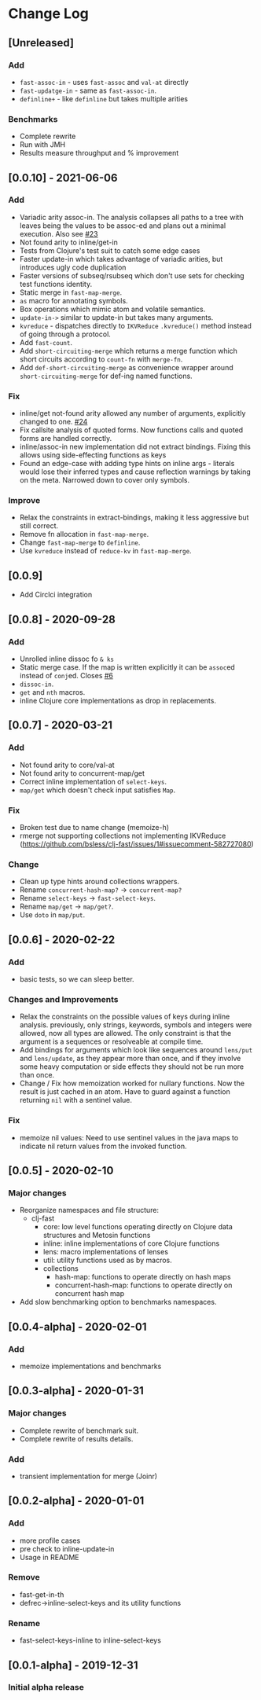 # Change Log

## [Unreleased]

### Add

- `fast-assoc-in` - uses `fast-assoc` and `val-at` directly
- `fast-updatge-in` - same as `fast-assoc-in`.
- `definline+` - like `definline` but takes multiple arities

### Benchmarks

- Complete rewrite
- Run with JMH
- Results measure throughput and % improvement

## [0.0.10] - 2021-06-06

### Add

- Variadic arity assoc-in. The analysis collapses all paths to a tree
  with leaves being the values to be assoc-ed and plans out a minimal
  execution. Also see [#23](https://github.com/bsless/clj-fast/issues/23)
- Not found arity to inline/get-in
- Tests from Clojure's test suit to catch some edge cases
- Faster update-in which takes advantage of variadic arities, but introduces ugly code duplication
- Faster versions of subseq/rsubseq which don't use sets for checking
  test functions identity.
- Static merge in `fast-map-merge`.
- `as` macro for annotating symbols.
- Box operations which mimic atom and volatile semantics.
- `update-in->` similar to update-in but takes many arguments.
- `kvreduce` - dispatches directly to `IKVReduce` `.kvreduce()` method instead of going through a protocol.
- Add `fast-count`.
- Add `short-circuiting-merge` which returns a merge function which short circuits according to `count-fn` with `merge-fn`.
- Add `def-short-circuiting-merge` as convenience wrapper around `short-circuiting-merge` for def-ing named functions.

### Fix

- inline/get not-found arity allowed any number of arguments, explicitly changed to one. [#24](https://github.com/bsless/clj-fast/issues/24)
- Fix callsite analysis of quoted forms. Now functions calls and quoted forms are handled correctly.
- inline/assoc-in new implementation did not extract bindings. Fixing
  this allows using side-effecting functions as keys
- Found an edge-case with adding type hints on inline args - literals
  would lose their inferred types and cause reflection warnings by
  taking on the meta. Narrowed down to cover only symbols.

### Improve

- Relax the constraints in extract-bindings, making it less aggressive
  but still correct.
- Remove fn allocation in `fast-map-merge`.
- Change `fast-map-merge` to `definline`.
- Use `kvreduce` instead of `reduce-kv` in `fast-map-merge`.

## [0.0.9]

- Add Circlci integration

## [0.0.8] - 2020-09-28

### Add

- Unrolled inline dissoc fo `& ks`
- Static merge case. If the map is written explicitly it can be
  `assoc`ed instead of `conj`ed. Closes
  [#6](https://github.com/bsless/clj-fast/issues/6)
- `dissoc-in`.
- `get` and `nth` macros.
- inline Clojure core implementations as drop in replacements.

## [0.0.7] - 2020-03-21

### Add

- Not found arity to core/val-at
- Not found arity to concurrent-map/get
- Correct inline implementation of `select-keys`.
- `map/get` which doesn't check input satisfies `Map`.

### Fix

- Broken test due to name change (memoize-h)
- rmerge not supporting collections not implementing IKVReduce (https://github.com/bsless/clj-fast/issues/1#issuecomment-582727080)

### Change

- Clean up type hints around collections wrappers.
- Rename `concurrent-hash-map?` -> `concurrent-map?`
- Rename `select-keys` -> `fast-select-keys`.
- Rename `map/get` -> `map/get?`.
- Use `doto` in `map/put`.

## [0.0.6] - 2020-02-22

### Add

- basic tests, so we can sleep better.

### Changes and Improvements

- Relax the constraints on the possible values of keys during inline
  analysis. previously, only strings, keywords, symbols and integers
  were allowed, now all types are allowed. The only constraint is that
  the argument is a sequences or resolveable at compile time.
- Add bindings for arguments which look like sequences around `lens/put`
  and `lens/update`, as they appear more than once, and if they involve
  some heavy computation or side effects they should not be run more
  than once.
- Change / Fix how memoization worked for nullary functions. Now the
  result is just cached in an atom. Have to guard against a function
  returning `nil` with a sentinel value.

### Fix

- memoize nil values: Need to use sentinel values in the java maps to
  indicate nil return values from the invoked function.


## [0.0.5] - 2020-02-10

### Major changes

- Reorganize namespaces and file structure:
  - clj-fast
    - core: low level functions operating directly on Clojure data
      structures and Metosin functions
    - inline: inline implementations of core Clojure functions
    - lens: macro implementations of lenses
    - util: utility functions used as by macros.
    - collections
      - hash-map: functions to operate directly on hash maps
      - concurrent-hash-map: functions to operate directly on concurrent hash map
- Add slow benchmarking option to benchmarks namespaces.

## [0.0.4-alpha] - 2020-02-01

### Add

- memoize implementations and benchmarks

## [0.0.3-alpha] - 2020-01-31

### Major changes

- Complete rewrite of benchmark suit.
- Complete rewrite of results details.

### Add

- transient implementation for merge (Joinr)

## [0.0.2-alpha] - 2020-01-01

### Add

- more profile cases
- pre check to inline-update-in
- Usage in README

### Remove

- fast-get-in-th
- defrec->inline-select-keys and its utility functions

### Rename

- fast-select-keys-inline to inline-select-keys

## [0.0.1-alpha] - 2019-12-31

### Initial alpha release
